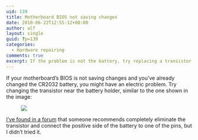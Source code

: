 ```yaml
---
uid: 139
title: Motherboard BIOS not saving changes
date: 2010-06-22T12:55:12+00:00
author: alf
layout: single
guid: ?p=139
categories:
  - Hardware repairing
comments: true
excerpt: If the problem is not the battery, try replacing a transistor on the motherboard
---
```

If your motherboard&#8217;s BIOS is not saving changes and you&#8217;ve already changed the CR2032 battery, you might have an electric problem. Try changing the transistor near the battery holder, similar to the one shown in the image:

<figure>
	<img src="{{ site.baseurl }}/images/bios_transistor.jpg">
</figure>

<!--more-->

<a href="http://www.yoreparo.com/foros/reparacion_de_computadoras/soluciones/bios-mother-758lmr-h-se-borra-t157958.html" target="_blank">I&#8217;ve found in a forum</a> that someone recommends completely eliminate the transistor and connect the positive side of the battery to one of the pins, but I didn&#8217;t tried it.
